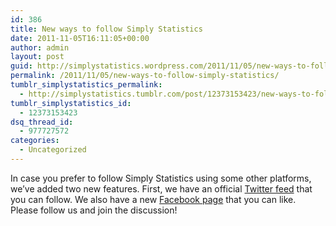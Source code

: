 ```yaml
---
id: 386
title: New ways to follow Simply Statistics
date: 2011-11-05T16:11:05+00:00
author: admin
layout: post
guid: http://simplystatistics.wordpress.com/2011/11/05/new-ways-to-follow-simply-statistics
permalink: /2011/11/05/new-ways-to-follow-simply-statistics/
tumblr_simplystatistics_permalink:
  - http://simplystatistics.tumblr.com/post/12373153423/new-ways-to-follow-simply-statistics
tumblr_simplystatistics_id:
  - 12373153423
dsq_thread_id:
  - 977727572
categories:
  - Uncategorized
---
```

In case you prefer to follow Simply Statistics using some other platforms, we&#8217;ve added two new features. First, we have an official <a href="http://twitter.com/simplystats" target="_blank">Twitter feed</a> that you can follow. We also have a new <a href="http://facebook.com/simplystatistics" target="_blank">Facebook page</a> that you can like. Please follow us and join the discussion!